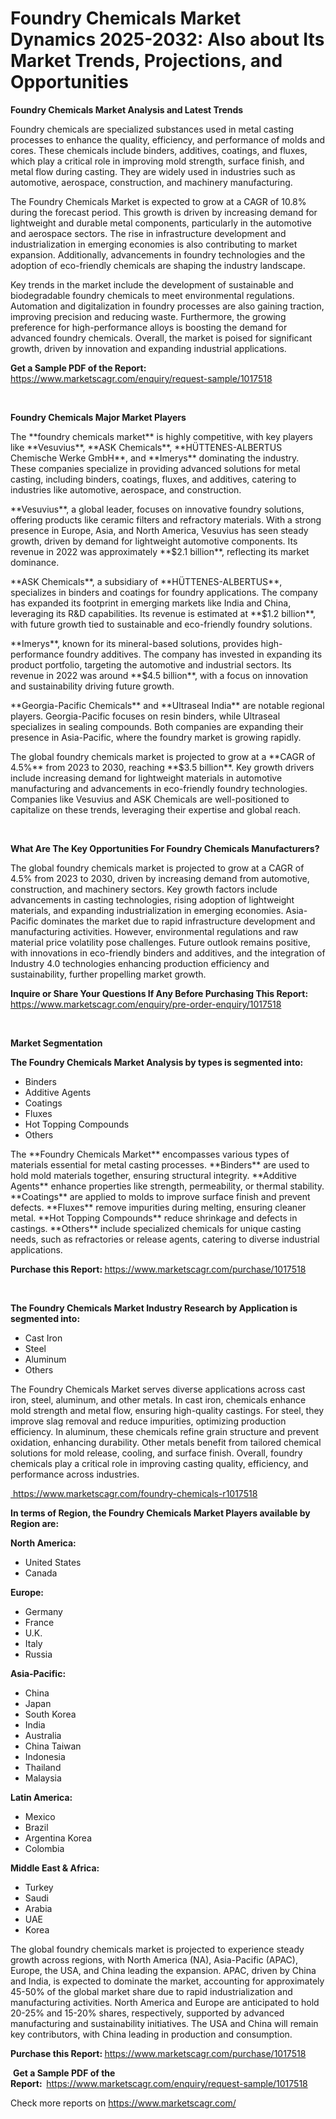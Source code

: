 <p><h1>Foundry Chemicals Market Dynamics 2025-2032: Also about Its Market Trends, Projections, and Opportunities</h1></p><p><strong>Foundry Chemicals Market Analysis and Latest Trends</strong></p>
<p><p>Foundry chemicals are specialized substances used in metal casting processes to enhance the quality, efficiency, and performance of molds and cores. These chemicals include binders, additives, coatings, and fluxes, which play a critical role in improving mold strength, surface finish, and metal flow during casting. They are widely used in industries such as automotive, aerospace, construction, and machinery manufacturing.</p><p>The Foundry Chemicals Market is expected to grow at a CAGR of 10.8% during the forecast period. This growth is driven by increasing demand for lightweight and durable metal components, particularly in the automotive and aerospace sectors. The rise in infrastructure development and industrialization in emerging economies is also contributing to market expansion. Additionally, advancements in foundry technologies and the adoption of eco-friendly chemicals are shaping the industry landscape.</p><p>Key trends in the market include the development of sustainable and biodegradable foundry chemicals to meet environmental regulations. Automation and digitalization in foundry processes are also gaining traction, improving precision and reducing waste. Furthermore, the growing preference for high-performance alloys is boosting the demand for advanced foundry chemicals. Overall, the market is poised for significant growth, driven by innovation and expanding industrial applications.</p></p>
<p><strong>Get a Sample PDF of the Report:&nbsp;</strong> <a href="https://www.marketscagr.com/enquiry/request-sample/1017518?utm_campaign=2192&utm_medium=2&utm_source=Github&utm_content=ia&utm_term=26012025&utm_id=foundry-chemicals">https://www.marketscagr.com/enquiry/request-sample/1017518</a></p>
<p>&nbsp;</p>
<p><strong>Foundry Chemicals Major Market Players</strong></p>
<p><p>The **foundry chemicals market** is highly competitive, with key players like **Vesuvius**, **ASK Chemicals**, **HÜTTENES-ALBERTUS Chemische Werke GmbH**, and **Imerys** dominating the industry. These companies specialize in providing advanced solutions for metal casting, including binders, coatings, fluxes, and additives, catering to industries like automotive, aerospace, and construction.</p><p>**Vesuvius**, a global leader, focuses on innovative foundry solutions, offering products like ceramic filters and refractory materials. With a strong presence in Europe, Asia, and North America, Vesuvius has seen steady growth, driven by demand for lightweight automotive components. Its revenue in 2022 was approximately **$2.1 billion**, reflecting its market dominance.</p><p>**ASK Chemicals**, a subsidiary of **HÜTTENES-ALBERTUS**, specializes in binders and coatings for foundry applications. The company has expanded its footprint in emerging markets like India and China, leveraging its R&D capabilities. Its revenue is estimated at **$1.2 billion**, with future growth tied to sustainable and eco-friendly foundry solutions.</p><p>**Imerys**, known for its mineral-based solutions, provides high-performance foundry additives. The company has invested in expanding its product portfolio, targeting the automotive and industrial sectors. Its revenue in 2022 was around **$4.5 billion**, with a focus on innovation and sustainability driving future growth.</p><p>**Georgia-Pacific Chemicals** and **Ultraseal India** are notable regional players. Georgia-Pacific focuses on resin binders, while Ultraseal specializes in sealing compounds. Both companies are expanding their presence in Asia-Pacific, where the foundry market is growing rapidly.</p><p>The global foundry chemicals market is projected to grow at a **CAGR of 4.5%** from 2023 to 2030, reaching **$3.5 billion**. Key growth drivers include increasing demand for lightweight materials in automotive manufacturing and advancements in eco-friendly foundry technologies. Companies like Vesuvius and ASK Chemicals are well-positioned to capitalize on these trends, leveraging their expertise and global reach.</p></p>
<p>&nbsp;</p>
<p><strong>What Are The Key Opportunities For Foundry Chemicals Manufacturers?</strong></p>
<p><p>The global foundry chemicals market is projected to grow at a CAGR of 4.5% from 2023 to 2030, driven by increasing demand from automotive, construction, and machinery sectors. Key growth factors include advancements in casting technologies, rising adoption of lightweight materials, and expanding industrialization in emerging economies. Asia-Pacific dominates the market due to rapid infrastructure development and manufacturing activities. However, environmental regulations and raw material price volatility pose challenges. Future outlook remains positive, with innovations in eco-friendly binders and additives, and the integration of Industry 4.0 technologies enhancing production efficiency and sustainability, further propelling market growth.</p></p>
<p><strong>Inquire or Share Your Questions If Any Before Purchasing This Report:</strong> <a href="https://www.marketscagr.com/enquiry/pre-order-enquiry/1017518?utm_campaign=2192&utm_medium=2&utm_source=Github&utm_content=ia&utm_term=26012025&utm_id=foundry-chemicals">https://www.marketscagr.com/enquiry/pre-order-enquiry/1017518</a></p>
<p>&nbsp;</p>
<p><strong>Market Segmentation</strong></p>
<p><strong>The Foundry Chemicals Market Analysis by types is segmented into:</strong></p>
<p><ul><li>Binders</li><li>Additive Agents</li><li>Coatings</li><li>Fluxes</li><li>Hot Topping Compounds</li><li>Others</li></ul></p>
<p><p>The **Foundry Chemicals Market** encompasses various types of materials essential for metal casting processes. **Binders** are used to hold mold materials together, ensuring structural integrity. **Additive Agents** enhance properties like strength, permeability, or thermal stability. **Coatings** are applied to molds to improve surface finish and prevent defects. **Fluxes** remove impurities during melting, ensuring cleaner metal. **Hot Topping Compounds** reduce shrinkage and defects in castings. **Others** include specialized chemicals for unique casting needs, such as refractories or release agents, catering to diverse industrial applications.</p></p>
<p><strong>Purchase this Report:&nbsp;</strong><a href="https://www.marketscagr.com/purchase/1017518?utm_campaign=2192&utm_medium=2&utm_source=Github&utm_content=ia&utm_term=26012025&utm_id=foundry-chemicals">https://www.marketscagr.com/purchase/1017518</a></p>
<p>&nbsp;</p>
<p><strong>The Foundry Chemicals Market Industry Research by Application is segmented into:</strong></p>
<p><ul><li>Cast Iron</li><li>Steel</li><li>Aluminum</li><li>Others</li></ul></p>
<p><p>The Foundry Chemicals Market serves diverse applications across cast iron, steel, aluminum, and other metals. In cast iron, chemicals enhance mold strength and metal flow, ensuring high-quality castings. For steel, they improve slag removal and reduce impurities, optimizing production efficiency. In aluminum, these chemicals refine grain structure and prevent oxidation, enhancing durability. Other metals benefit from tailored chemical solutions for mold release, cooling, and surface finish. Overall, foundry chemicals play a critical role in improving casting quality, efficiency, and performance across industries.</p></p>
<p><a href="https://www.marketscagr.com/foundry-chemicals-r1017518?utm_campaign=2192&utm_medium=2&utm_source=Github&utm_content=ia&utm_term=26012025&utm_id=foundry-chemicals">&nbsp;https://www.marketscagr.com/foundry-chemicals-r1017518</a></p>
<p><strong>In terms of Region, the Foundry Chemicals Market Players available by Region are:</strong></p>
<p>
    <p> <strong> North America: </strong>
        <ul>
            <li>United States</li>
            <li>Canada</li>
        </ul>
        </p> 
    <p> <strong> Europe: </strong>
        <ul>
            <li>Germany</li>
            <li>France</li>
            <li>U.K.</li>
            <li>Italy</li>
            <li>Russia</li>
        </ul>
        </p> 
    <p> <strong> Asia-Pacific: </strong>
        <ul>
            <li>China</li>
            <li>Japan</li>
            <li>South Korea</li>
            <li>India</li>
            <li>Australia</li>
            <li>China Taiwan</li>
            <li>Indonesia</li>
            <li>Thailand</li>
            <li>Malaysia</li>
        </ul>
        </p> 
    <p> <strong> Latin America: </strong>
        <ul>
            <li>Mexico</li>
            <li>Brazil</li>
            <li>Argentina Korea</li>
            <li>Colombia</li>
        </ul>
        </p> 
    <p> <strong> Middle East & Africa: </strong>
        <ul>
            <li>Turkey</li>
            <li>Saudi</li>
            <li>Arabia</li>
            <li>UAE</li>
            <li>Korea</li>
        </ul>
    </p>
    </p>
<p><p>The global foundry chemicals market is projected to experience steady growth across regions, with North America (NA), Asia-Pacific (APAC), Europe, the USA, and China leading the expansion. APAC, driven by China and India, is expected to dominate the market, accounting for approximately 45-50% of the global market share due to rapid industrialization and manufacturing activities. North America and Europe are anticipated to hold 20-25% and 15-20% shares, respectively, supported by advanced manufacturing and sustainability initiatives. The USA and China will remain key contributors, with China leading in production and consumption.</p></p>
<p><strong>Purchase this Report: </strong><a href="https://www.marketscagr.com/purchase/1017518?utm_campaign=2192&utm_medium=2&utm_source=Github&utm_content=ia&utm_term=26012025&utm_id=foundry-chemicals">https://www.marketscagr.com/purchase/1017518</a></p>
<p>&nbsp;<strong>Get a Sample PDF of the Report:&nbsp;&nbsp;</strong><a href="https://www.marketscagr.com/enquiry/request-sample/1017518?utm_campaign=2192&utm_medium=2&utm_source=Github&utm_content=ia&utm_term=26012025&utm_id=foundry-chemicals">https://www.marketscagr.com/enquiry/request-sample/1017518</a></p>
<p><strong></strong></p>
<p>Check more reports on <a href="https://www.marketscagr.com/?utm_campaign=2192&utm_medium=2&utm_source=Github&utm_content=ia&utm_term=26012025&utm_id=foundry-chemicals">https://www.marketscagr.com/</a></p>